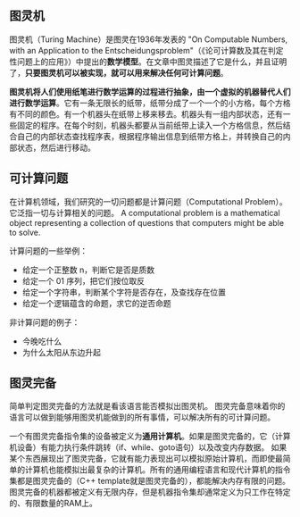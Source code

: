 ## 图灵机

图灵机（Turing Machine）是图灵在1936年发表的 "On Computable Numbers, with an Application to the Entscheidungsproblem"（《论可计算数及其在判定性问题上的应用》）中提出的**数学模型**。在文章中图灵描述了它是什么，并且证明了，**只要图灵机可以被实现，就可以用来解决任何可计算问题**。


**图灵机将人们使用纸笔进行数学运算的过程进行抽象，由一个虚拟的机器替代人们进行数学运算**。它有一条无限长的纸带，纸带分成了一个一个的小方格，每个方格有不同的颜色。有一个机器头在纸带上移来移去。机器头有一组内部状态，还有一些固定的程序。在每个时刻，机器头都要从当前纸带上读入一个方格信息，然后结合自己的内部状态查找程序表，根据程序输出信息到纸带方格上，并转换自己的内部状态，然后进行移动。




## 可计算问题
在计算机领域，我们研究的一切问题都是计算问题（Computational Problem）。它泛指一切与计算相关的问题。
A computational problem is a mathematical object representing a collection of questions that computers might be able to solve.


计算问题的一些举例：
* 给定一个正整数 n，判断它是否是质数
* 给定一个 01 序列，把它们按位取反
* 给定一个字符串，判断某个字符是否存在，及查找存在位置
* 给定一个逻辑蕴含的命题，求它的逆否命题

非计算问题的例子：
* 今晚吃什么
* 为什么太阳从东边升起


## 图灵完备
简单判定图灵完备的方法就是看该语言能否模拟出图灵机。
图灵完备意味着你的语言可以做到能够用图灵机能做到的所有事情，可以解决所有的可计算问题。


一个有图灵完备指令集的设备被定义为**通用计算机**。如果是图灵完备的，它（计算机设备）有能力执行条件跳转（if、while、goto语句）以及改变内存数据。 如果某个东西展现出了图灵完备，它就有能力表现出可以模拟原始计算机，而即使最简单的计算机也能模拟出最复杂的计算机。所有的通用编程语言和现代计算机的指令集都是图灵完备的（C++ template就是图灵完备的），都能解决内存有限的问题。图灵完备的机器都被定义有无限内存，但是机器指令集却通常定义为只工作在特定的、有限数量的RAM上。



